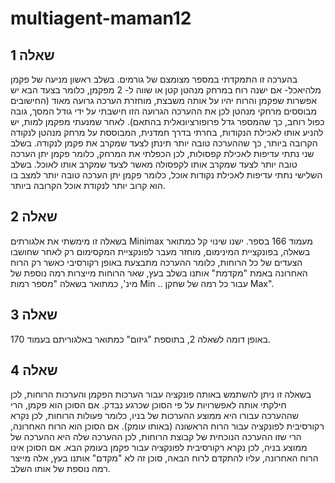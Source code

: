 # multiagent-maman12

## שאלה 1
בהערכה זו התמקדתי במספר מצומצם של גורמים. בשלב ראשון מניעה של פקמן מלהיאכל- אם ישנה רוח במרחק מנהטן קטן או שווה ל- 2 מפקמן, כלומר בצעד הבא יש אפשרות שפקמן והרוח יהיו על אותה משבצת, מוחזרת הערכה גרועה מאוד (החישובים מבוססים מרחקי מנהטן לכן את ההערכה הגרועה הזו חישבתי על ידי גודל המסך, גובה כפול רוחב, כך שהמספר גדל פרופורציונאלית בהתאם).
לאחר שמנעתי מפקמן למות, יש להניע אותו לאכילת הנקודות, בחרתי בדרך חמדנית, המבוססת על מרחק מנהטן לנקודה הקרובה ביותר, כך שההערכה טובה יותר תינתן לצעד שמקרב את פקמן לנקודה.
בשלב שני נתתי עדיפות לאכילת קפסולות, לכן הכפלתי את המרחק, כלומר פקמן יתן הערכה טובה יותר לצעד שמקרב אותו לקפסולה מאשר לצעד שמקרב אותו לאוכל.
בשלב השלישי נתתי עדיפות לאכילת נקודות אוכל, כלומר פקמן יתן הערכה טובה יותר למצב בו הוא קרוב יותר לנקודת אוכל הקרובה ביותר.

## שאלה 2
בשאלה זו מימשתי את אלגורתים Minimax מעמוד 166 בספר.
ישנו שינוי קל כמתואר בשאלה, בפונקציית המינימום, מוחזר מעבר לפונקציית המקסימום רק לאחר שחושבו הצעדים של כל הרוחות, כלומר ההערכה מתבצעת באופן רקורסיבי כאשר רק הרוח האחרונה באמת "מקדמת" אותנו בשלב בעץ, שאר הרוחות מייצרות רמה נוספת של מינ', כמתואר בשאלה "מספר רמות Min .. עבור כל רמה של שחקן Max".

## שאלה 3
באופן דומה לשאלה 2, בתוספת "גיזום" כמתואר באלגוריתם בעמוד 170.

## שאלה 4
בשאלה זו ניתן להשתמש באותה פונקציה עבור הערכות הפקמן והערכות הרוחות, לכן חילקתי אותה לאפשרויות על פי הסוכן שכרגע נבדק.
אם הסוכן הוא פקמן, הרי שההערכה עבורו היא ממוצע ההערכות של בניו, כלומר פעולות הרוחות, לכן נקרא רקורסיבית לפונקציה עבור הרוח הראשונה (באותו עומק).
אם הסוכן הוא הרוח האחרונה, הרי שזו ההערכה הנוכחית של קבוצת הרוחות, לכן ההערכה שלה היא ההערכה של ממוצע בניה, לכן נקרא רקורסיבית לפונקציה עבור פקמן בעומק הבא.
אם הסוכן אינו הרוח האחרונה, עליו להתקדם לרוח הבאה, סוכן זה לא "מקדם" אותנו בעץ, אלה מייצר רמה נוספת של אותו השלב.
